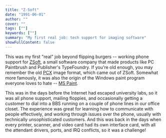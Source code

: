 ```yaml
---
title: "Z-Soft"
date: "1991-06-01"
author: ""
cover: ""
tags: [""]
keywords: [""]
summary: "My first real job: tech support for imaging software"
showFullContent: false
---
```


This was my first "real" job beyond flipping burgers -- working phone support
for [ZSoft](http://en.wikipedia.org/wiki/ZSoft_Corporation), a small software
company that made products like PC Paintbrush and Publisher's TypeFoundry. If you're
old enough, you may remember the old [PCX](https://en.wikipedia.org/wiki/PCX) image
format, which came out of ZSoft. Somewhat more famously, it was also the origin of
the Windows paint program everyone loves to hate --
[MS Paint](https://en.wikipedia.org/wiki/Microsoft_Paint#History).

This was in the days before the Internet had escaped university labs, so it was
all phone support, mailing floppies, and occasionally getting a customer to dial
into a BBS running on a couple of phone lines in our office closet. The experience
was great for learning how to communicate with people effectively, and working through
issues over the phone, usually with technically unsophisticated customers. And this
was back in the days when every printer, scanner, and video card had its own interface
card, with all the attendant drivers, ports, and IRQ conflicts, so it was a challenge!

